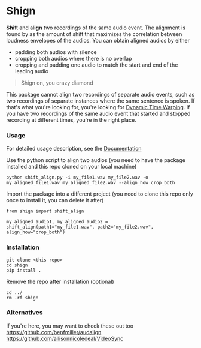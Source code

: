 # Shign
**Shi**ft and al**ign** two recordings of the same audio event. The alignment is found by as the amount of shift that maximizes the correlation between loudness envelopes of the audios. You can obtain aligned audios by either
- padding both audios with silence
- cropping both audios where there is no overlap
- cropping and padding one audio to match the start and end of the leading audio

> Shign on, you crazy diamond

This package cannot align two recordings of separate audio events, such as two recordings of separate instances where the same sentence is spoken. If that's what you're looking for, you're looking for [Dynamic Time Warping](https://librosa.org/doc/main/generated/librosa.sequence.dtw.html). If you have two recordings of the same audio event that started and stopped recording at different times, you're in the right place.

### Usage
For detailed usage description, see the [Documentation](https://knurpsbram.github.io/shign/index.html)

Use the python script to align two audios (you need to have the package installed and this repo cloned on your local machine)
```
python shift_align.py -i my_file1.wav my_file2.wav -o my_aligned_file1.wav my_aligned_file2.wav --align_how crop_both
```

Import the package into a different project (you need to clone this repo only once to install it, you can delete it after)
```
from shign import shift_align

my_aligned_audio1, my_aligned_audio2 = shift_align(path1="my_file1.wav", path2="my_file2.wav", align_how="crop_both")
```

### Installation
```
git clone <this repo>
cd shign
pip install .
```
Remove the repo after installation (optional)
```
cd ../
rm -rf shign
```

### Alternatives
If you're here, you may want to check these out too
https://github.com/benfmiller/audalign
https://github.com/allisonnicoledeal/VideoSync
